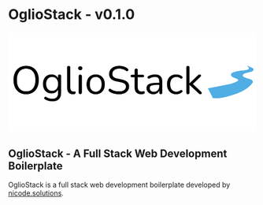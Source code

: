 # OglioStack - v0.1.0
![OglioStack Logo](./public/logo.svg)


## OglioStack - A Full Stack Web Development Boilerplate 

OglioStack is a full stack web development boilerplate developed by [nicode.solutions](https://nicode.solutions).
